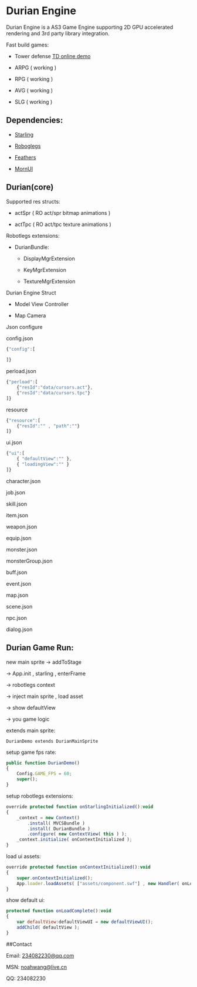 Durian Engine
================================================

Durian Engine is a AS3 Game Engine supporting 2D GPU accelerated rendering and 3rd party library integration.

Fast build games:

* Tower defense [TD online demo](http://dly2005.com/roWeb/tdDemo/)

* ARPG ( working )

* RPG ( working )

* AVG ( working )

* SLG ( working )

Dependencies: 
-------------

* [Starling](https://github.com/PrimaryFeather/Starling-Framework)

* [Roboglegs](https://github.com/robotlegs/robotlegs-framework)

* [Feathers](https://github.com/joshtynjala/feathers)

* [MornUI](https://github.com/yungzhu/morn)

Durian(core)
------------

Supported res structs:

* actSpr ( RO act/spr bitmap animations )

* actTpc ( RO act/tpc texture animations )

Robotlegs extensions:

* DurianBundle:

  * DisplayMgrExtension

  * KeyMgrExtension

  * TextureMgrExtension
  
Durian Engine Struct

* Model View Controller

* Map Camera

Json configure
 
config.json

```javascript
{"config":[
    
]}
```
 
perload.json

```javascript
{"perload":[
    {"resId":"data/cursors.act"},
    {"resId":"data/cursors.tpc"}
]}
``` 

resource

```javascript
{"resource":[
    {"resId":"" , "path":""}
]}
```

ui.json

```javascript
{"ui":[
    { "defaultView":"" },
    { "loadingView":"" }
]}
```

character.json

job.json

skill.json

item.json

weapon.json

equip.json

monster.json

monsterGroup.json

buff.json

event.json

map.json

scene.json

npc.json

dialog.json

Durian Game Run:
----------------

new main sprite -> addToStage 

-> App.init , starling , enterFrame 

-> robotlegs context 
 
-> inject main sprite , load asset 

-> show defaultView

-> you game logic

extends main sprite:

`DurianDemo extends DurianMainSprite`

setup game fps rate:

```javascript
public function DurianDemo()
{
    Config.GAME_FPS = 60;
    super();
}
```

setup robotlegs extensions:

```javascript
override protected function onStarlingInitialized():void
{
    _context = new Context()
        .install( MVCSBundle )
        .install( DurianBundle )
        .configure( new ContextView( this ) );
    _context.initialize( onContextInitialized );
}
```

load ui assets:

```javascript
override protected function onContextInitialized():void
{
    super.onContextInitialized();
    App.loader.loadAssets( ["assets/component.swf"] , new Handler( onLoadComplete ) );
}
```

show default ui:

```javascript
protected function onLoadComplete():void
{
    var defaultView:defaultViewUI = new defaultViewUI();
    addChild( defaultView );
}
```

##Contact

Email: 234082230@qq.com

MSN: noahwang@live.cn

QQ: 234082230
